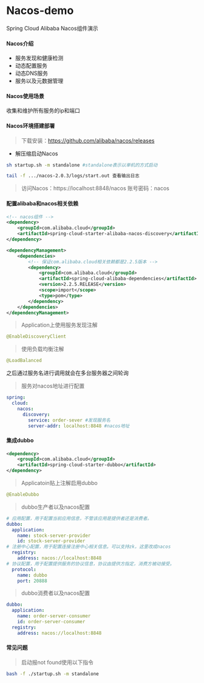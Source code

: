 # Nacos-demo

Spring Cloud Alibaba Nacos组件演示

#### Nacos介绍

- 服务发现和健康检测
- 动态配置服务
- 动态DNS服务
- 服务以及元数据管理

#### Nacos使用场景

收集和维护所有服务的ip和端口

#### Nacos环境搭建部署

> 下载安装：https://github.com/alibaba/nacos/releases

- 解压缩启动Nacos
```bash
sh startup.sh -m standalone #standalone表示以单机的方式启动

tail -f .../nacos-2.0.3/logs/start.out 查看输出日志
```
> 访问Nacos：https://localhost:8848/nacos 账号密码：nacos

#### 配置alibaba和nacos相关依赖
```xml
<!-- nacos组件 -->
<dependency>
    <groupId>com.alibaba.cloud</groupId>
    <artifactId>spring-cloud-starter-alibaba-nacos-discovery</artifactId>
</dependency>

<dependencyManagement>
    <dependencies>
        <!-- 保证com.alibaba.cloud相关依赖都是2.2.5版本 -->
        <dependency>
            <groupId>com.alibaba.cloud</groupId>
            <artifactId>spring-cloud-alibaba-dependencies</artifactId>
            <version>2.2.5.RELEASE</version>
            <scope>import</scope>
            <type>pom</type>
        </dependency>
    </dependencies>
</dependencyManagement>
```
> Application上使用服务发现注解

```java
@EnableDiscoveryClient
```

> 使用负载均衡注解

```java
@LoadBalanced
```
之后通过服务名进行调用就会在多台服务器之间轮询

> 服务对nacos地址进行配置

```yaml
spring:
  cloud:
    nacos:
      discovery:
        service: order-sever #发现服务名
        server-addr: localhost:8848 #nacos地址
```
#### 集成dubbo

```xml
<dependency>
    <groupId>com.alibaba.cloud</groupId>
    <artifactId>spring-cloud-starter-dubbo</artifactId>
</dependency>
```
> Applicatoin贴上注解启用dubbo

```java
@EnableDubbo
```
> dubbo生产者以及nacos配置

```yaml
# 应用配置，用于配置当前应用信息，不管该应用是提供者还是消费者。
dubbo:
  application:
    name: stock-server-provider
    id: stock-server-provider
# 注册中心配置，用于配置连接注册中心相关信息。可以支持zk，这里改成nacos
  registry:
    address: nacos://localhost:8848
# 协议配置，用于配置提供服务的协议信息，协议由提供方指定，消费方被动接受。
  protocol:
    name: dubbo
    port: 20888
```

> dubbo消费者以及nacos配置

```yaml
dubbo:
  application:
    name: order-server-consumer
    id: order-server-consumer
  registry:
    address: nacos://localhost:8848
```

#### 常见问题

> 启动报not found使用以下指令
```bash
bash -f ./startup.sh -m standalone
```




